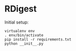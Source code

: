 # RDigest

Initial setup:

    virtualenv env
    . env/bin/activate
    pip install -r requirements.txt
    python __init__.py
